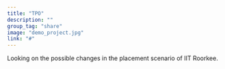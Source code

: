 ```yaml
---
title: "TPO"
description: ""
group_tag: "share"
image: "demo_project.jpg" 
link: "#"
---
```


Looking on the possible changes in the placement scenario of IIT Roorkee. 